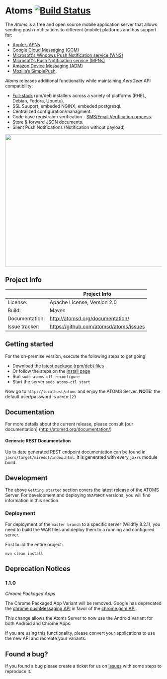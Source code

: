 # Atoms [![Build Status](https://travis-ci.org/atomsd/atoms.svg?branch=master)](https://travis-ci.org/atomsd/atoms)
The _Atoms_ is a free and open source mobile application server that allows sending push notifications to different (mobile) platforms and has support for:
* [Apple’s APNs](http://developer.apple.com/library/mac/#documentation/NetworkingInternet/Conceptual/RemoteNotificationsPG/Chapters/ApplePushService.html#//apple_ref/doc/uid/TP40008194-CH100-SW9)
* [Google Cloud Messaging (GCM)](http://developer.android.com/google/gcm/index.html)
* [Microsoft's Windows Push Notification service (WNS)](https://msdn.microsoft.com/en-us/library/windows/apps/hh913756.aspx)
* [Microsoft's Push Notification service (MPNs)](http://msdn.microsoft.com/en-us/library/windows/apps/ff402558.aspx)
* [Amazon Device Messaging (ADM)](https://developer.amazon.com/appsandservices/apis/engage/device-messaging/)
* [Mozilla’s SimplePush](https://wiki.mozilla.org/WebAPI/SimplePush).

_Atoms_ releases additional functionality while maintaining _AeroGear_ API compatibility:
* [Full-stack](http://atomsd.org/downloads) rpm/deb installers across a variety of platforms (RHEL, Debian, Fedora, Ubuntu).
* SSL Suuport, embeded NGINX, embeded postgresql.
* Centralized configuration/managment. 
* Code base registraion verification - [SMS/Email Verification process](http://atomsd.org/features/).
* Store & forward JSON documents.
* Silent Push Notifications (Notification without payload) 

<img src="https://raw.githubusercontent.com/aerogear/aerogear-unifiedpush-server/master/ups-ui-screenshot.png" height="427px" width="550px" />

## Project Info

|                 | Project Info  |
| --------------- | ------------- |
| License:        | Apache License, Version 2.0  |
| Build:          | Maven  |
| Documentation:  | http://atomsd.org/documentation/  |
| Issue tracker:  | https://github.com/atomsd/atoms/issues  |

## Getting started

For the on-premise version, execute the following steps to get going!

* Download the [latest package (rpm/deb) files](http://atomsd.org/downloads)
* Or follow the steps on the [install page](http://atomsd.org/documentation/)
* Run ``sudo atoms-ctl reconfigure``
* Start the server ``sudo atoms-ctl start``

Now go to ``http://localhost/atoms`` and enjoy the ATOMS Server.
__NOTE:__ the default user/password is ```admin```:```123```

## Documentation

For more details about the current release, please consult [our documentation] (http://atomsd.org/documentation/)

#### Generate REST Documentation

Up to date generated REST endpoint documentation can be found in `jaxrs/target/miredot/index.html`. It is generated with every `jaxrs` module build.

## Development 

The above `Getting started` section covers the latest release of the ATOMS Server. For development and deploying `SNAPSHOT` versions, you will find information in this section.

### Deployment 

For deployment of the `master branch` to a specific server (Wildfly 8.2.1), you need to build the WAR files and deploy them to a running and configured server.

First build the entire project:
```
mvn clean install
```

## Deprecation Notices

###  1.1.0

*Chrome Packaged Apps*

The Chrome Packaged App Variant will be removed.  Google has deprecated the [chrome.pushMessaging API](https://developer.chrome.com/extensions/pushMessaging) in favor of the [chrome.gcm API](https://developer.chrome.com/extensions/gcm).

This change allows the Atoms Server to now use the Android Variant for both Android and Chrome Apps.

If you are using this functionality, please convert your applications to use the new API and recreate your variants.

## Found a bug?

If you found a bug please create a ticket for us on [Issues](https://github.com/atomsd/atoms/issues) with some steps to reproduce it.
